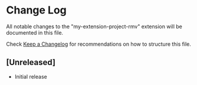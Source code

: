 # Change Log

All notable changes to the "my-extension-project-rmv" extension will be documented in this file.

Check [Keep a Changelog](http://keepachangelog.com/) for recommendations on how to structure this file.

## [Unreleased]

- Initial release